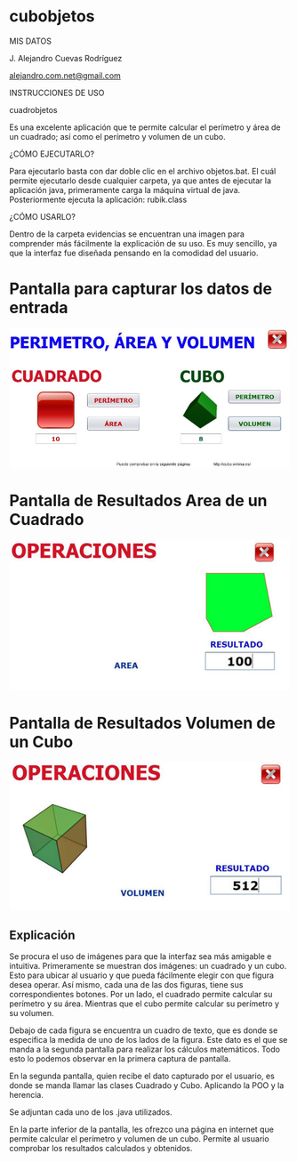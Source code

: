 # cubobjetos

MIS DATOS

J. Alejandro Cuevas Rodríguez

alejandro.com.net@gmail.com

INSTRUCCIONES DE USO

cuadrobjetos

Es una excelente aplicación que te permite calcular el perímetro y área de un cuadrado; así como el perímetro y volumen de un cubo.

¿CÓMO EJECUTARLO?

Para ejecutarlo basta con dar doble clic en el archivo objetos.bat. El cuál permite ejecutarlo desde cualquier carpeta, ya que antes de ejecutar la aplicación java, primeramente carga la máquina virtual de java. Posteriormente ejecuta la aplicación: rubik.class

¿CÓMO USARLO?

Dentro de la carpeta evidencias se encuentran una imagen para comprender más fácilmente la explicación de su uso. Es muy sencillo, ya que la interfaz fue diseñada pensando en la comodidad del usuario. 

# Pantalla para capturar los datos de entrada
![Pantalla de datos](/evidencias/CapturaCuadradoCuboEntrada.JPG)

# Pantalla de Resultados Area de un Cuadrado
![Pantalla resultados](/evidencias/CapturaCuadradoSalida.JPG)

# Pantalla de Resultados Volumen de un Cubo
![Pantalla resultados](/evidencias/CapturaCuboVolumen.JPG)


## Explicación

Se procura el uso de imágenes para que la interfaz sea más amigable e intuitiva. Primeramente se muestran dos imágenes: un cuadrado y un cubo. Esto para ubicar al usuario y que pueda fácilmente elegir con que figura desea operar. Así mismo, cada una de las dos figuras, tiene sus correspondientes botones. Por un lado, el cuadrado permite calcular su perímetro y su área. Mientras que el cubo permite calcular su perímetro y su volumen.

Debajo de cada figura se encuentra un cuadro de texto, que es donde se especifica la medida de uno de los lados de la figura. Este dato es el que se manda a la segunda pantalla para realizar los cálculos matemáticos. Todo esto lo podemos observar en la primera captura de pantalla. 

En la segunda pantalla, quien recibe el dato capturado por el usuario, es donde se manda llamar las clases Cuadrado y Cubo. Aplicando la POO y la herencia.

Se adjuntan cada uno de los .java utilizados.

En la parte inferior de la pantalla, les ofrezco una página en internet que permite calcular el perímetro y volumen de un cubo. Permite al usuario comprobar los resultados calculados y obtenidos.


